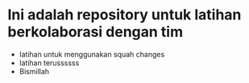 # Ini adalah repository untuk latihan berkolaborasi dengan tim
- latihan untuk menggunakan squah changes
- latihan terussssss
- Bismillah
